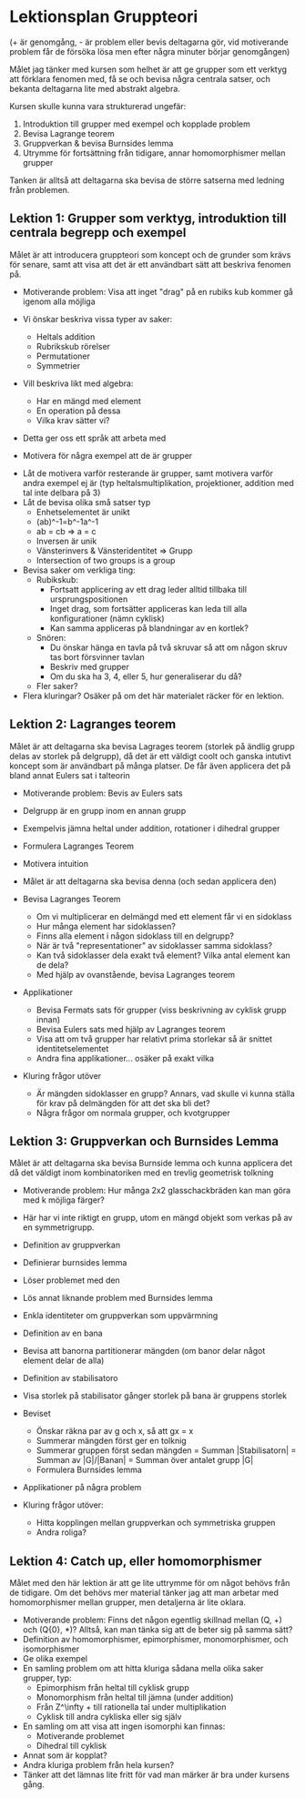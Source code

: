 # Lektionsplan Gruppteori
(+ är genomgång, - är problem eller bevis deltagarna gör, vid motiverande problem får de försöka lösa men efter några minuter börjar genomgången)

Målet jag tänker med kursen som helhet är att ge grupper som ett verktyg att förklara fenomen med, få se och bevisa några centrala satser, och bekanta deltagarna lite med abstrakt algebra.

Kursen skulle kunna vara strukturerad ungefär:
1. Introduktion till grupper med exempel och kopplade problem
2. Bevisa Lagrange teorem
3. Gruppverkan & bevisa Burnsides lemma
4. Utrymme för fortsättning från tidigare, annar homomorphismer mellan grupper

Tanken är alltså att deltagarna ska bevisa de större satserna med ledning från problemen.

## Lektion 1: Grupper som verktyg, introduktion till centrala begrepp och exempel
Målet är att introducera gruppteori som koncept och de grunder som krävs för senare, samt att visa att det är ett användbart sätt att beskriva fenomen på.

+ Motiverande problem: Visa att inget "drag" på en rubiks kub kommer gå igenom alla möjliga

+ Vi önskar beskriva vissa typer av saker:
    + Heltals addition
    + Rubrikskub rörelser
    + Permutationer
    + Symmetrier
+ Vill beskriva likt med algebra:
    + Har en mängd med element
    + En operation på dessa
    + Vilka krav sätter vi?
+ Detta ger oss ett språk att arbeta med
+ Motivera för några exempel att de är grupper

- Låt de motivera varför resterande är grupper, samt motivera varför andra exempel ej är (typ heltalsmultiplikation, projektioner, addition med tal inte delbara på 3)
- Låt de bevisa olika små satser typ
    - Enhetselementet är unikt
    - (ab)^-1=b^-1a^-1
    - ab = cb => a = c
    - Inversen är unik
    - Vänsterinvers & Vänsteridentitet => Grupp
    - Intersection of two groups is a group
- Bevisa saker om verkliga ting:
    - Rubikskub:
        - Fortsatt applicering av ett drag leder alltid tillbaka till ursprungspositionen
        - Inget drag, som fortsätter appliceras kan leda till alla konfigurationer (nämn cyklisk)
        - Kan samma appliceras på blandningar av en kortlek?
    - Snören:
        - Du önskar hänga en tavla på två skruvar så att om någon skruv tas bort försvinner tavlan
        - Beskriv med grupper
        - Om du ska ha 3, 4, eller 5, hur generaliserar du då?
    - Fler saker?
- Flera kluringar? Osäker på om det här materialet räcker för en lektion.

## Lektion 2: Lagranges teorem
Målet är att deltagarna ska bevisa Lagrages teorem (storlek på ändlig grupp delas av storlek på delgrupp), då det är ett väldigt coolt och ganska intutivt koncept som är användbart på många platser. De får även applicera det på bland annat Eulers sat i talteorin

+ Motiverande problem: Bevis av Eulers sats

+ Delgrupp är en grupp inom en annan grupp
+ Exempelvis jämna heltal under addition, rotationer i dihedral grupper

+ Formulera Lagranges Teorem
+ Motivera intuition
+ Målet är att deltagarna ska bevisa denna (och sedan applicera den)

- Bevisa Lagranges Teorem
    - Om vi multiplicerar en delmängd med ett element får vi en sidoklass
    - Hur många element har sidoklassen?
    - Finns alla element i någon sidoklass till en delgrupp?
    - När är två "representationer" av sidoklasser samma sidoklass?
    - Kan två sidoklasser dela exakt två element? Vilka antal element kan de dela?
    - Med hjälp av ovanstående, bevisa Lagranges teorem

- Applikationer
    - Bevisa Fermats sats för grupper (viss beskrivning av cyklisk grupp innan)
    - Bevisa Eulers sats med hjälp av Lagranges teorem
    - Visa att om två grupper har relativt prima storlekar så är snittet identitetselementet
    - Andra fina applikationer... osäker på exakt vilka

- Kluring frågor utöver
    - Är mängden sidoklasser en grupp? Annars, vad skulle vi kunna ställa för krav på delmängden för att det ska bli det?
    - Några frågor om normala grupper, och kvotgrupper

## Lektion 3: Gruppverkan och Burnsides Lemma
Målet är att deltagarna ska bevisa Burnside lemma och kunna applicera det då det väldigt inom kombinatoriken med en trevlig geometrisk tolkning

+ Motiverande problem: Hur många 2x2 glasschackbräden kan man göra med k möjliga färger?

+ Här har vi inte riktigt en grupp, utom en mängd objekt som verkas på av en symmetrigrupp.
+ Definition av gruppverkan
+ Definierar burnsides lemma
+ Löser problemet med den

- Lös annat liknande problem med Burnsides lemma

- Enkla identiteter om gruppverkan som uppvärmning

- Definition av en bana
- Bevisa att banorna partitionerar mängden (om banor delar något element delar de alla)
- Definition av stabilisatoro
- Visa storlek på stabilisator gånger storlek på bana är gruppens storlek

- Beviset
    - Önskar räkna par av g och x, så att gx = x
    - Summerar mängden först ger en tolknig
    - Summerar gruppen först sedan mängden = Summan |Stabilisatorn| = Summan av |G|/|Banan| = Summan över antalet grupp |G|
    - Formulera Burnsides lemma

- Applikationer på några problem

- Kluring frågor utöver:
    - Hitta kopplingen mellan gruppverkan och symmetriska gruppen
    - Andra roliga?

## Lektion 4: Catch up, eller homomorphismer
Målet med den här lektion är att ge lite uttrymme för om något behövs från de tidigare. Om det behövs mer material tänker jag att man arbetar med homomorphismer mellan grupper, men detaljerna är lite oklara.

- Motiverande problem: Finns det någon egentlig skillnad mellan (Q, +) och (Q\{0}, *)? Alltså, kan man tänka sig att de beter sig på samma sätt?
- Definition av homomorphismer, epimorphismer, monomorphismer, och isomorphismer
- Ge olika exempel
- En samling problem om att hitta kluriga sådana mella olika saker grupper, typ:
    - Epimorphism från heltal till cyklisk grupp
    - Monomorphism från heltal till jämna (under addition)
    - Från Z^\infty + till rationella tal under multiplikation
    - Cyklisk till andra cykliska eller sig själv
- En samling om att visa att ingen isomorphi kan finnas:
    - Motiverande problemet
    - Dihedral till cyklisk
- Annat som är kopplat?
- Andra kluriga problem från hela kursen?
- Tänker att det lämnas lite fritt för vad man märker är bra under kursens gång.

